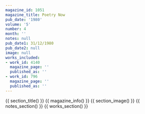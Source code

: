 ```yaml
---
magazine_id: 1051
magazine_title: Poetry Now
pub_date: '1980'
volume: '5'
number: 4
month: ''
notes: null
pub_date1: 31/12/1980
pub_date2: null
image: null
works_included:
- work_id: 4140
  magazine_page: ''
  published_as: ''
- work_id: 796
  magazine_page: ''
  published_as: ''
---
```


{{ section_title() }}
{{ magazine_info() }}
{{ section_image() }}
{{ notes_section() }}
{{ works_section() }}
